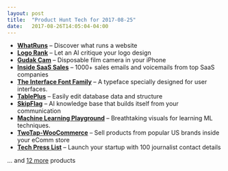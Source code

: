 ```yaml
---
layout: post
title:  "Product Hunt Tech for 2017-08-25"
date:   2017-08-26T14:05:04-04:00
---
```


* **[WhatRuns](https://www.producthunt.com/posts/whatruns?utm_campaign=producthunt-api&utm_medium=api&utm_source=Application%3A+Daily+Digest+RSS+%28ID%3A+3202%29)** – Discover what runs a website
* **[Logo Rank](https://www.producthunt.com/posts/logo-rank?utm_campaign=producthunt-api&utm_medium=api&utm_source=Application%3A+Daily+Digest+RSS+%28ID%3A+3202%29)** – Let an AI critique your logo design
* **[Gudak Cam](https://www.producthunt.com/posts/gudak-cam?utm_campaign=producthunt-api&utm_medium=api&utm_source=Application%3A+Daily+Digest+RSS+%28ID%3A+3202%29)** – Disposable film camera in your iPhone
* **[Inside SaaS Sales](https://www.producthunt.com/posts/inside-saas-sales?utm_campaign=producthunt-api&utm_medium=api&utm_source=Application%3A+Daily+Digest+RSS+%28ID%3A+3202%29)** – 1000+ sales emails and voicemails from top SaaS companies
* **[The Interface Font Family](https://www.producthunt.com/posts/the-interface-font-family?utm_campaign=producthunt-api&utm_medium=api&utm_source=Application%3A+Daily+Digest+RSS+%28ID%3A+3202%29)** – A typeface specially designed for user interfaces.
* **[TablePlus](https://www.producthunt.com/posts/tableplus?utm_campaign=producthunt-api&utm_medium=api&utm_source=Application%3A+Daily+Digest+RSS+%28ID%3A+3202%29)** – Easily edit database data and structure
* **[SkipFlag](https://www.producthunt.com/posts/skipflag?utm_campaign=producthunt-api&utm_medium=api&utm_source=Application%3A+Daily+Digest+RSS+%28ID%3A+3202%29)** – AI knowledge base that builds itself from your communication
* **[Machine Learning Playground](https://www.producthunt.com/posts/machine-learning-playground?utm_campaign=producthunt-api&utm_medium=api&utm_source=Application%3A+Daily+Digest+RSS+%28ID%3A+3202%29)** – Breathtaking visuals for learning ML techniques.
* **[TwoTap-WooCommerce](https://www.producthunt.com/posts/twotap-woocommerce?utm_campaign=producthunt-api&utm_medium=api&utm_source=Application%3A+Daily+Digest+RSS+%28ID%3A+3202%29)** – Sell products from popular US brands inside your eComm store
* **[Tech Press List](https://www.producthunt.com/posts/tech-press-list?utm_campaign=producthunt-api&utm_medium=api&utm_source=Application%3A+Daily+Digest+RSS+%28ID%3A+3202%29)** – Launch your startup with 100 journalist contact details

… and [12 more](https://www.producthunt.com/tech) products